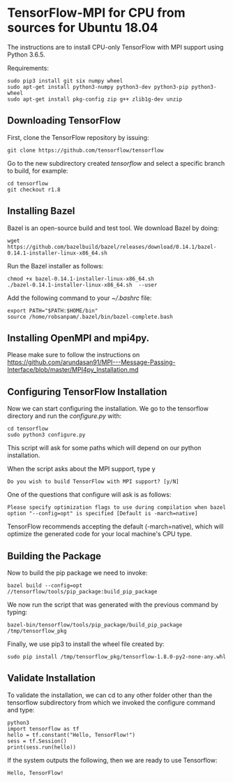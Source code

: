 # TensorFlow-MPI for CPU from sources for Ubuntu 18.04

The instructions are to install CPU-only TensorFlow with MPI support using Python 3.6.5.

Requirements:

    sudo pip3 install git six numpy wheel 
    sudo apt-get install python3-numpy python3-dev python3-pip python3-wheel
    sudo apt-get install pkg-config zip g++ zlib1g-dev unzip

## Downloading TensorFlow

First, clone the TensorFlow repository by issuing:
  
    git clone https://github.com/tensorflow/tensorflow
 
Go to the new subdirectory created _tensorflow_ and select a specific branch to build, for example:
    
    cd tensorflow
    git checkout r1.8
    
## Installing Bazel

Bazel is an open-source build and test tool. We download Bazel by doing:

    wget https://github.com/bazelbuild/bazel/releases/download/0.14.1/bazel-0.14.1-installer-linux-x86_64.sh

Run the Bazel installer as follows:

    chmod +x bazel-0.14.1-installer-linux-x86_64.sh 
    ./bazel-0.14.1-installer-linux-x86_64.sh  --user

Add the following command to your _~/.bashrc_ file:

    export PATH="$PATH:$HOME/bin"
    source /home/robsanpam/.bazel/bin/bazel-complete.bash

## Installing OpenMPI and mpi4py.

Please make sure to follow the instructions on https://github.com/arundasan91/MPI---Message-Passing-Interface/blob/master/MPI4py_Installation.md


## Configuring TensorFlow Installation

Now we can start configuring the installation. We go to the tensorflow directory and run the _configure.py_ with:

    cd tensorflow
    sudo python3 configure.py
    
This script will ask for some paths which will depend on our python installation.

When the script asks about the MPI support, type y

    Do you wish to build TensorFlow with MPI support? [y/N]
    
One of the questions that configure will ask is as follows:

    Please specify optimization flags to use during compilation when bazel option "--config=opt" is specified [Default is -march=native]

TensorFlow recommends accepting the default (-march=native), which will optimize the generated code for your local machine's CPU type.

## Building the Package

Now to build the pip package we need to invoke:

    bazel build --config=opt //tensorflow/tools/pip_package:build_pip_package
    
We now run the script that was generated with the previous command by typing:

    bazel-bin/tensorflow/tools/pip_package/build_pip_package /tmp/tensorflow_pkg

Finally, we use pip3 to install the wheel file created by:

    sudo pip install /tmp/tensorflow_pkg/tensorflow-1.8.0-py2-none-any.whl

## Validate Installation

To validate the installation, we can cd to any other folder other than the tensorflow subdirectory from which we invoked the configure command and type:

    python3
    import tensorflow as tf
    hello = tf.constant("Hello, TensorFlow!")
    sess = tf.Session()
    print(sess.run(hello))
    
If the system outputs the following, then we are ready to use Tensorflow:

    Hello, TensorFlow!

